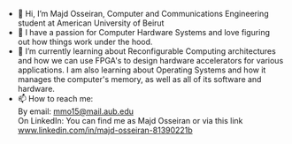 - 👋 Hi, I’m Majd Osseiran, Computer and Communications Engineering student at American University of Beirut
- 👀 I have a passion for Computer Hardware Systems and love figuring out how things work under the hood.
- 🌱 I’m currently learning about Reconfigurable Computing architectures and how we can use FPGA's to design hardware accelerators for various applications.
I am also learning about Operating Systems and how it manages the computer's memory, as well as all of its software and hardware.
- 📫 How to reach me:  
By email: mmo15@mail.aub.edu  
On LinkedIn: You can find me as Majd Osseiran or via this link www.linkedin.com/in/majd-osseiran-81390221b

<!---
majdoss/majdoss is a ✨ special ✨ repository because its `README.md` (this file) appears on your GitHub profile.
You can click the Preview link to take a look at your changes.
--->
